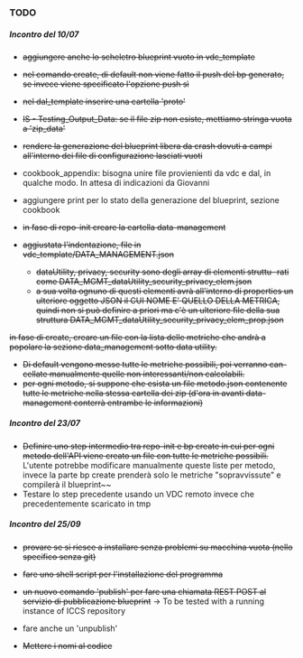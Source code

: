 ### TODO
##### Incontro del 10/07

- ~~aggiungere anche lo scheletro blueprint vuoto in vdc_template~~
- ~~nel comando create, di default non viene fatto il push del bp generato,
  se invece viene specificato l'opzione push sì~~
- ~~nel dal_template inserire una cartella 'proto'~~
- ~~IS - Testing_Output_Data: se il file zip non esiste, mettiamo stringa
  vuota a 'zip_data'~~
- ~~rendere la generazione del blueprint libera da crash dovuti a campi
  all'interno dei file di configurazione lasciati vuoti~~

- cookbook_appendix: bisogna unire file provienienti da vdc e dal, in
  qualche modo. In attesa di indicazioni da Giovanni
- aggiungere print per lo stato della generazione del blueprint, sezione
  cookbook


- ~~in fase di repo-init creare la cartella data-management~~
- ~~aggiustata l'indentazione, file in vdc_template/DATA_MANAGEMENT.json~~
  - ~~dataUtility, privacy, security sono degli array di elementi struttu-
    rati come DATA_MGMT_dataUtility_security_privacy_elem.json~~
  - ~~a sua volta ognuno di questi elementi avrà all'interno di properties
    un ulteriore oggetto JSON il CUI NOME E' QUELLO DELLA METRICA, quindi
    non si può definire a priori ma c'è un ulteriore file della sua
    struttura DATA_MGMT_dataUtility_security_privacy_elem_prop.json~~

~~in fase di create, creare un file con la lista delle metriche che
  andrà a popolare la sezione data_management sotto data utility.~~
  - ~~Di default vengono messe tutte le metriche possibili, poi verranno can-
    cellate manualmente quelle non interessanti/non calcolabili.~~
- ~~per ogni metodo, si suppone che esista un file metodo.json contenente tutte le metriche nella
  stessa cartella dei zip (d'ora in avanti data-management conterrà entrambe le informazioni)~~


##### Incontro del 23/07

- ~~Definire uno step intermedio tra repo-init e bp create in cui 
  per ogni metodo dell'API viene creato un file con tutte le metriche 
  possibili.~~
  L'utente potrebbe modificare manualmente queste liste per metodo, 
  invece la parte bp create prenderà solo le metriche "sopravvissute" e
  compilerà il blueprint~~
- Testare lo step precedente usando un VDC remoto invece che precedentemente scaricato in tmp

##### Incontro del 25/09

- ~~provare se si riesce a installare senza problemi su macchina vuota
  (nello specifico senza git)~~
- ~~fare uno shell script per l'installazione del programma~~
- ~~un nuovo comando 'publish' per fare una chiamata REST POST al servizio
  di pubblicazione blueprint~~
  -> To be tested with a running instance of ICCS repository
- fare anche un 'unpublish'

- ~~Mettere i nomi al codice~~
